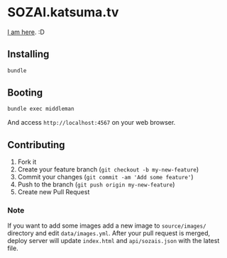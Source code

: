 # SOZAI.katsuma.tv

[I am here](http://sozai.katsuma.tv). :D

## Installing

```sh
bundle
```

## Booting

```sh
bundle exec middleman
```

And access `http://localhost:4567` on your web browser.


## Contributing

1. Fork it
2. Create your feature branch (`git checkout -b my-new-feature`)
3. Commit your changes (`git commit -am 'Add some feature'`)
4. Push to the branch (`git push origin my-new-feature`)
5. Create new Pull Request

### Note

If you want to add some images add a new image to `source/images/` directory and edit `data/images.yml`.
After your pull request is merged, deploy server will update `index.html` and `api/sozais.json` with the latest file.
